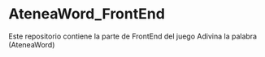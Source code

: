 # AteneaWord_FrontEnd
Este repositorio contiene la parte de FrontEnd del juego Adivina la palabra (AteneaWord)
